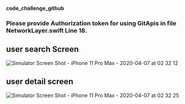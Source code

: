 #### code_challenge_github

### Please provide Authorization token for using GitApis in file NetworkLayer.swift Line 18.

## user search Screen

![Simulator Screen Shot - iPhone 11 Pro Max - 2020-04-07 at 02 32 12](https://user-images.githubusercontent.com/62615251/78642493-70142b00-7878-11ea-8edf-e21fffc46277.png)

## user detail screen

![Simulator Screen Shot - iPhone 11 Pro Max - 2020-04-07 at 02 32 25](https://user-images.githubusercontent.com/62615251/78642631-aa7dc800-7878-11ea-8840-83c3ef0e1cda.png)

